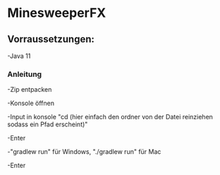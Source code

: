 # MinesweeperFX

## Vorraussetzungen:

-Java 11

### Anleitung

 -Zip entpacken
 
 -Konsole öffnen
 
 -Input in konsole "cd (hier einfach den ordner von der Datei reinziehen sodass ein Pfad erscheint)" 
 
 -Enter
 
 -"gradlew run" für Windows, "./gradlew run" für Mac

 -Enter

